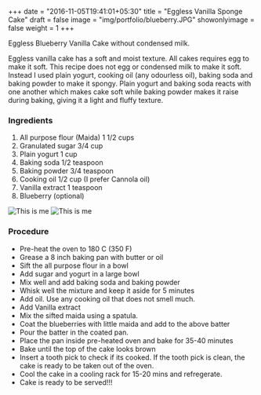 +++
date = "2016-11-05T19:41:01+05:30"
title = "Eggless Vanilla Sponge Cake"
draft = false
image = "img/portfolio/blueberry.JPG"
showonlyimage = false
weight = 1
+++

Eggless Blueberry Vanilla Cake without condensed milk.
<!--more-->

Eggless vanilla cake has a soft and moist texture. All cakes requires egg to make it soft. This recipe does not egg or condensed milk to make it soft. Instead I used plain yogurt, cooking oil (any odourless oil), baking soda and baking powder to make it spongy. Plain yogurt and baking soda reacts with one another which makes cake soft while baking powder makes it raise during baking, giving it a light and fluffy texture.


### Ingredients
>
1. All purpose flour (Maida) 1 1/2 cups
2. Granulated sugar 3/4 cup
3. Plain yogurt 1 cup
4. Baking soda 1/2 teaspoon
5. Baking powder 3/4 teaspoon
6. Cooking oil 1/2 cup (I prefer Cannola oil)
7. Vanilla extract 1 teaspoon
8. Blueberry (optional)


![This is me][1] ![This is me][2]

### Procedure

* Pre-heat the oven to 180 C (350 F)
* Grease a 8 inch baking pan with butter or oil
* Sift the all purpose flour in a bowl
* Add sugar and yogurt in a large bowl
* Mix well and add baking soda and baking powder
* Whisk well the mixture and keep it aside for 5 minutes
* Add oil. Use any cooking oil that does not smell much.
* Add Vanilla extract
* Mix the sifted maida using a spatula.
* Coat the blueberries with little maida and add to the above batter
* Pour the batter in the coated pan. 
* Place the pan inside pre-heated oven and bake for 35-40 minutes
* Bake until the top of the cake looks brown
* Insert a tooth pick to check if its cooked. If the tooth pick is clean, the cake is ready to be taken out of the oven.
* Cool the cake in a cooling rack for 15-20 mins and refregerate. 
* Cake is ready to be served!!!


[1]: https://saraio.github.io/mynewrepository/img/portfolio/blueberry_before.JPG
[2]: https://saraio.github.io/mynewrepository/img/portfolio/blueberry_after.JPG

